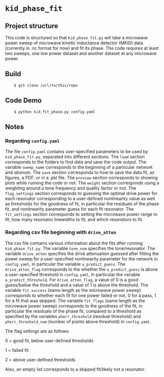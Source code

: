 # `kid_phase_fit`

## Project structure

This code is structured so that `kid_phase_fit.py` will take a microwave power sweep of microwave kinetic inductance detector (MKID) data (currently in .nc format for now) and fit its phase. The code requires at least two sweeps, one low power dataset and another dataset at any microwave power.

## Build

```
    $ git clone /url/to/this/repo
```

## Code Demo

```
    $ python kid_fit_phase.py config.yaml
```

## Notes

### Regarding `config.yaml`
The file `config.yaml` contains user-specified parameters to be used by `kid_phase_fit.py`, separated into different sections. The `load` section corresponds to the folders to find data and save the code output. The variable `sweep_name` corresponds to the beginning of a particular network and obsnum. The `save` section corresponds to how to save the data fit, as figures, a PDF, or in a .pkl file. The `preview` section corresponds to showing plots while running the code or not. The `weight` section corresponds using a weighting around a tone frequency and quality factor or not. The `flag_settings` section corresponds to guessing the optimal drive power for each resonator corresponding to a user-defined nonlinearity value as well as thresholds for the goodness of fit, in particular the residuals of the phase fit, and nonlinearity parameter guess for each fit resonator. The `fit_settings` section corresponds to setting the microwave power range to fit, how many resonator linewidths to fit, and which resonators to fit.

### Regarding csv file beginning with `drive_atten`
The csv file contains various information about the fits after running `kid_phase_fit.py`. The variable `tone_num` specifies the tone/resonator. The variable `drive_atten` specifies the drive attenuation guessed after fitting the power sweep for a user-specified nonlinearity parameter for the network in `config.yaml`, in particular the variable `a_predict_guess`. The `drive_atten_flag` corresponds to the whether the `a_predict_guess` is above a user-specified threshold in `config.yaml`, in particular the variable `a_predict_threshold`. For `drive_atten_flag`, a value of 0 is a good guess/below the threshold and a value of 1 is above the threshold. The variable `fit_success` (same length as the microwave power sweep) corresponds to whether each fit for one power failed or not, 0 for a pass, 1 for a fit that was skipped. The variable `fit_flags` (same length as the microwave power sweep) corresponds to the goodness of the fit, in particular the residuals of the phase fit, compared to a threshold as specified by the variables `pherr_threshold` (residual threshold) and `pherr_threshold_num` (number of points above threshold) in `config.yaml`.

The flag settings are as follows:

0 = good fit, below user-defined thresholds

1 = failed fit 

2 = above user-defined thresholds

Also, an empty list corresponds to a skipped fit/likely not a resonator.
